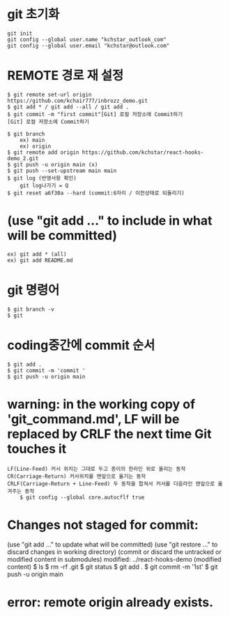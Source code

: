 #  git 초기화 
    git init
    git config --global user.name "kchstar_outlook_com"
    git config --global user.email "kchstar@outlook.com"
# REMOTE 경로 재 설정
    $ git remote set-url origin https://github.com/kchair777/inbrozz_demo.git
    $ git add * / git add --all / git add . 
    $ git commit -m "first commit"[Git] 로컬 저장소에 Commit하기
    [Git] 로컬 저장소에 Commit하기

    $ git branch 
        ex) main
        ex) origin 
    $ git remote add origin https://github.com/kchstar/react-hooks-demo_2.git
    $ git push -u origin main (x)
    $ git push --set-upstream main main
    $ git log (반영사항 확인)
        git log나가기 = Q
    $ git reset a6f30a --hard (commit:6자리 / 이전상태로 되돌리기)

# (use "git add <file>..." to include in what will be committed)
    ex) git add * (all)
    ex) git add README.md

# git 명령어 
    $ git branch -v
    $ git 
# coding중간에 commit 순서
    $ git add .
    $ git commit -m 'commit '
    $ git push -u origin main    

# warning: in the working copy of 'git_command.md', LF will be replaced by CRLF the next time Git touches it
    LF(Line-Feed) 커서 위치는 그대로 두고 종이의 한라인 위로 올리는 동작 
    CR(Carriage-Return) 커서위치를 맨앞으로 옮기는 동작
    CRLF(Carriage-Return + Line-Feed) 두 동작을 합쳐서 커서를 다음라인 맨앞으로 옮겨주는 동작
        $ git config --global core.autocflf true

# Changes not staged for commit:
  (use "git add <file>..." to update what will be committed)
  (use "git restore <file>..." to discard changes in working directory)
  (commit or discard the untracked or modified content in submodules)
        modified:   ../react-hooks-demo (modified content)
    $ ls
    $ rm -rf .git 
    $ git status
    $ git add .
    $ git commit -m '1st'
    $ git push -u origin main

# error: remote origin already exists.
